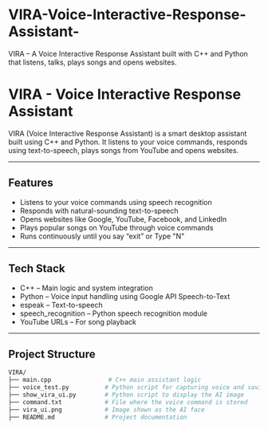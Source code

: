 # VIRA-Voice-Interactive-Response-Assistant-
VIRA – A Voice Interactive Response Assistant built with C++ and Python that listens, talks, plays songs and opens websites.
# VIRA - Voice Interactive Response Assistant

VIRA (Voice Interactive Response Assistant) is a smart desktop assistant built using C++ and Python. It listens to your voice commands, responds using text-to-speech, plays songs from YouTube and opens websites.

---

## Features

- Listens to your voice commands using speech recognition  
- Responds with natural-sounding text-to-speech  
- Opens websites like Google, YouTube, Facebook, and LinkedIn  
- Plays popular songs on YouTube through voice commands  
- Runs continuously until you say “exit” or Type "N" 

---

## Tech Stack

- C++ – Main logic and system integration  
- Python – Voice input handling using Google API Speech-to-Text  
- espeak – Text-to-speech  
- speech_recognition – Python speech recognition module  
- YouTube URLs – For song playback

---

## Project Structure

```bash
VIRA/
├── main.cpp                # C++ main assistant logic
├── voice_test.py          # Python script for capturing voice and saving to file
├── show_vira_ui.py        # Python script to display the AI image
├── command.txt            # File where the voice command is stored
├── vira_ui.png            # Image shown as the AI face
├── README.md              # Project documentation
